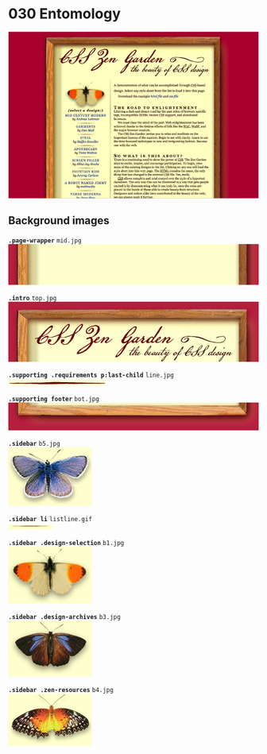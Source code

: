 # 030 Entomology
![](030.jpg)

## Background images
**`.page-wrapper`** `mid.jpg`  
![](../src/030/mid.jpg)

**`.intro`** `top.jpg`  
![](../src/030/top.jpg)

**`.supporting .requirements p:last-child`** `line.jpg`  
![](../src/030/line.jpg)

**`.supporting footer`** `bot.jpg`  
![](../src/030/bot.jpg)

**`.sidebar`** `b5.jpg`  
![](../src/030/b5.jpg)

**`.sidebar li`** `listline.gif`  
![](../src/030/listline.gif)

**`.sidebar .design-selection`** `b1.jpg`  
![](../src/030/b1.jpg)

**`.sidebar .design-archives`** `b3.jpg`  
![](../src/030/b3.jpg)

**`.sidebar .zen-resources`** `b4.jpg`  
![](../src/030/b4.jpg)